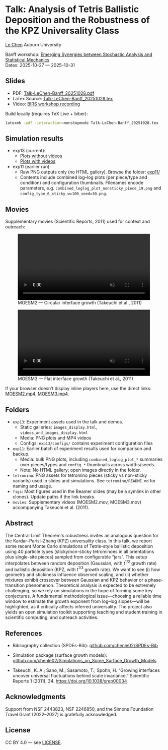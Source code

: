 # Talk: Analysis of Tetris Ballistic Deposition and the Robustness of the KPZ Universality Class

[Le Chen](https://webhome.auburn.edu/~lzc0090/index.html)
Auburn University

Banff workshop: [Emerging Synergies between Stochastic Analysis and Statistical Mechanics](https://www.birs.ca/events/2025/5-day-workshops/25w5367)  
Dates: 2025-10-27 — 2025-10-31

## Slides
- PDF: [Talk-LeChen-Banff_20251028.pdf](./Talk-LeChen-Banff_20251028.pdf)
- LaTex Source: [Talk-LeChen-Banff_20251028.tex](./Talk-LeChen-Banff_20251028.tex)
- Video: [BIRS workshop recording](https://www.birs.ca/events/2025/5-day-workshops/25w5367/videos/watch/202510281401-Chen.html)

Build locally (requires TeX Live + biber):

```bash
latexmk -pdf -interaction=nonstopmode Talk-LeChen-Banff_20251028.tex
```

## Simulation results
- exp13 (current):
  - [Plots without videos](https://chenle02.github.io/2025-10-28_Emerging_Synergies_Banff_Le/exp13/images_display.html)
  - [Plots with videos](https://chenle02.github.io/2025-10-28_Emerging_Synergies_Banff_Le/exp13/videos_and_images_display.html)
- exp11 (earlier run):
  - Raw PNG outputs only (no HTML gallery). Browse the folder: [exp11/](./exp11)
  - Contents include combined log–log plots (per piece/type and condition) and configuration thumbnails. Filenames encode parameters, e.g. `combined_loglog_plot_nonsticky_piece_19.png` and `config_type_6_sticky_w=100_seed=30.png`.

## Movies
Supplementary movies (Scientific Reports, 2011) used for context and outreach:

<figure>
  <video controls muted playsinline width="420">
    <source src="./movies/MOESM2.mp4" type="video/mp4" />
    <source src="./movies/MOESM2.mov" type="video/quicktime" />
    Your browser does not support inline playback. Download: <a href="./movies/MOESM2.mp4">MOESM2.mp4</a>
  </video>
  <figcaption>MOESM2 — Circular interface growth (Takeuchi et al., 2011)</figcaption>
  
</figure>

<figure>
  <video controls muted playsinline width="420">
    <source src="./movies/MOESM3.mp4" type="video/mp4" />
    <source src="./movies/MOESM3.mov" type="video/quicktime" />
    Your browser does not support inline playback. Download: <a href="./movies/MOESM3.mp4">MOESM3.mp4</a>
  </video>
  <figcaption>MOESM3 — Flat interface growth (Takeuchi et al., 2011)</figcaption>
  
</figure>

If your browser doesn’t display inline players here, use the direct links: [MOESM2.mp4](./movies/MOESM2.mp4), [MOESM3.mp4](./movies/MOESM3.mp4).

## Folders
- `exp13`: Experiment assets used in the talk and demos.
  - Static galleries: `images_display.html`, `videos_and_images_display.html`
  - Media: PNG plots and MP4 videos
  - Configs: `exp13/configs/` contains experiment configuration files
- `exp11`: Earlier batch of experiment results used for comparison and backup.
  - Media: bulk PNG plots, including `combined_loglog_plot_*` summaries over pieces/types and `config_*` thumbnails across widths/seeds.
  - Note: No HTML gallery; open images directly in the folder.
- `tetromino`: PNG assets for tetromino pieces (sticky vs non-sticky variants) used in slides and simulations. See `tetromino/README.md` for naming and usage.
- `figs`: Most figures used in the Beamer slides (may be a symlink in other clones). Update paths if the link breaks.
- `movies`: Supplementary videos (MOESM2.mov, MOESM3.mov) accompanying Takeuchi et al. (2011).


## Abstract

The Central Limit Theorem's robustness invites an analogous question for the Kardar–Parisi–Zhang (KPZ) universality class. In this talk, we report some recent Monte Carlo simulations of Tetris-style ballistic deposition using 40 particle types (sticky/non-sticky tetrominoes in all orientations plus single-site pieces) sampled from configurable “jars”. This setup interpolates between random deposition (Gaussian, with $t^{1/2}$ growth rate) and ballistic deposition (KPZ, with $t^{1/3}$ growth rate). We want to see (i) how geometry and stickiness influence observed scaling, and (ii) whether mixtures exhibit crossover between Gaussian and KPZ behavior or a phase-transition phenomenon. Theoretical analysis is expected to be extremely challenging, so we rely on simulations in the hope of forming some key conjectures. A fundamental methodological issue—choosing a reliable time window to estimate the growth exponent from log–log slopes—will be highlighted, as it critically affects inferred universality. The project also yields an open simulation toolkit supporting teaching and student training in scientific computing, and outreach activities.

## References
- Bibliography collection (SPDEs-Bib): [github.com/chenle02/SPDEs-Bib](https://github.com/chenle02/SPDEs-Bib)
- Simulation package (surface growth models): [github.com/chenle02/Simulations_on_Some_Surface_Growth_Models](https://github.com/chenle02/Simulations_on_Some_Surface_Growth_Models)

- Takeuchi, K. A.; Sano, M.; Sasamoto, T.; Spohn, H. “Growing interfaces uncover universal fluctuations behind scale invariance.” Scientific Reports 1 (2011), 34. https://doi.org/10.1038/srep00034

## Acknowledgments
Support from NSF 2443823, NSF 2246850, and the Simons Foundation Travel Grant (2022–2027) is gratefully acknowledged.

## License
CC BY 4.0 — see [LICENSE](./LICENSE).
